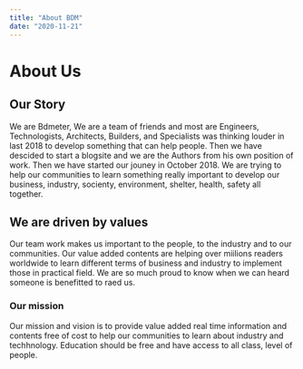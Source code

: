```yaml
---
title: "About BDM"
date: "2020-11-21"
---
```


# About Us

## Our Story

We are Bdmeter, We are a team of friends and most are Engineers, Technologists, Architects, Builders, and Specialists was thinking louder in last 2018 to develop something that can help people. Then we have descided to start a blogsite and we are the Authors from his own position of work. Then we have started our jouney in October 2018. We are trying to help our communities to learn something really important to develop our business, industry, socienty, environment, shelter, health, safety all together. 

## We are driven by values

Our team work makes us important to the people, to the industry and to our communities. Our value added contents are helping over miilions readers worldwide to learn different terms of business and industry to implement those in practical field. We are so much proud to know when we can heard someone is benefitted to raed us. 



### Our mission

Our mission and vision is to provide value added real time information and contents free of cost to help our communities to learn about industry and techhnology. Education should be free and have access to all class, level of people. 

